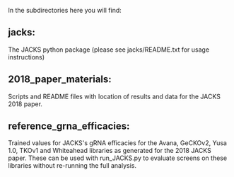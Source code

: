 In the subdirectories here you will find:

## jacks:  

The JACKS python package (please see jacks/README.txt for usage instructions)


## 2018_paper_materials: 

Scripts and README files with location of results and data for the JACKS 2018 paper.

## reference_grna_efficacies:

Trained values for JACKS's gRNA efficacies for the Avana, GeCKOv2, Yusa 1.0, TKOv1 and Whiteahead
libraries as generated for the 2018 JACKS paper. These can be used with 
run_JACKS.py to evaluate screens on these libraries without re-running
the full analysis.